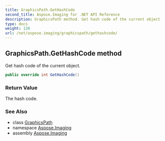 ```yaml
---
title: GraphicsPath.GetHashCode
second_title: Aspose.Imaging for .NET API Reference
description: GraphicsPath method. Get hash code of the current object
type: docs
weight: 120
url: /net/aspose.imaging/graphicspath/gethashcode/
---
```

## GraphicsPath.GetHashCode method

Get hash code of the current object.

```csharp
public override int GetHashCode()
```

### Return Value

The hash code.

### See Also

* class [GraphicsPath](../)
* namespace [Aspose.Imaging](../../graphicspath/)
* assembly [Aspose.Imaging](../../../)


